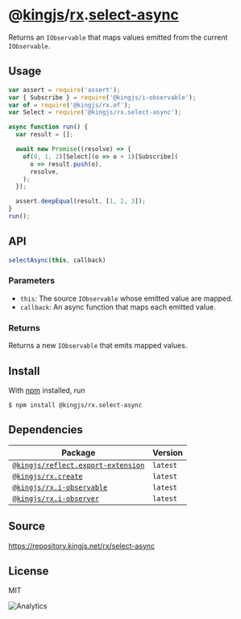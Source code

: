 # @[kingjs][@kingjs]/[rx][ns0].[select-async][ns1]
Returns an `IObservable` that maps values emitted from the current `IObservable`.
## Usage
```js
var assert = require('assert');
var { Subscribe } = require('@kingjs/i-observable');
var of = require('@kingjs/rx.of');
var Select = require('@kingjs/rx.select-async');

async function run() {
  var result = [];

  await new Promise((resolve) => {
    of(0, 1, 2)[Select](o => o + 1)[Subscribe](
      o => result.push(o),
      resolve,
    );
  });

  assert.deepEqual(result, [1, 2, 3]);
}
run();
```

## API
```ts
selectAsync(this, callback)
```

### Parameters
- `this`: The source `IObservable` whose emitted value are mapped.
- `callback`: An async function that maps each emitted value.
### Returns
Returns a new `IObservable` that emits mapped values.


## Install
With [npm](https://npmjs.org/) installed, run
```
$ npm install @kingjs/rx.select-async
```
## Dependencies
|Package|Version|
|---|---|
|[`@kingjs/reflect.export-extension`](https://www.npmjs.com/package/@kingjs/reflect.export-extension)|`latest`|
|[`@kingjs/rx.create`](https://www.npmjs.com/package/@kingjs/rx.create)|`latest`|
|[`@kingjs/rx.i-observable`](https://www.npmjs.com/package/@kingjs/rx.i-observable)|`latest`|
|[`@kingjs/rx.i-observer`](https://www.npmjs.com/package/@kingjs/rx.i-observer)|`latest`|
## Source
https://repository.kingjs.net/rx/select-async
## License
MIT

![Analytics](https://analytics.kingjs.net/rx/select-async)

[@kingjs]: https://www.npmjs.com/package/kingjs
[ns0]: https://www.npmjs.com/package/@kingjs/rx
[ns1]: https://www.npmjs.com/package/@kingjs/rx.select-async
